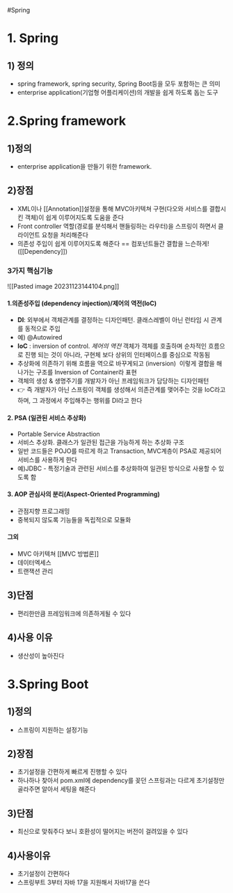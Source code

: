 #Spring

# 1. Spring
## 1) 정의
- spring framework, spring security, Spring Boot등을 모두 포함하는 큰 의미
- enterprise application(기업형 어플리케이션)의 개발을 쉽게 하도록 돕는 도구

# 2.Spring framework
## 1)정의
- enterprise application을 만들기 위한 framework.

## 2)장점
- XML이나 [[Annotation]]설정을 통해 MVC아키텍쳐 구현(다오와 서비스를 결합시킨 객체)이 쉽게 이루어지도록 도움을 준다
- Front controller 역할(경로를 분석해서 핸들링하는 라우터)을 스프링이 하면서 클라이언트 요청을 처리해준다
- 의존성 주입이 쉽게 이루어지도록 해준다 == 컴포넌트들간 결합을 느슨하게! ([[Dependency]])

### 3가지 핵심기능
![[Pasted image 20231123144104.png]]
#### 1.의존성주입 (dependency injection)/제어의 역전(IoC)
- **DI**: 외부에서 객체관계를 결정하는 디자인패턴. 클래스레벨이 아닌 런타임 시 관계를 동적으로 주입
- 예) @Autowired
-  **IoC** : inversion of control. *제어의 역전* 객체가 객체를 호출하며 순차적인 흐름으로 진행 되는 것이 아니라, 구현체 보다 상위의 인터페이스를 중심으로 작동됨
- 추상화에 의존하기 위해 흐름을 역으로 바꾸게되고 (inversion)  이렇게 결합을 해나가는 구조를 Inversion of Container라 표현
- 객체의 생성 & 생명주기를 개발자가 아닌 프레임워크가 담당하는 디자인패턴
- 👉 즉 개발자가 아닌 스프링이 객체를 생성해서 의존관계를 맺어주는 것을 IoC라고 하며, 그 과정에서 주입해주는 행위를 DI라고 한다

#### 2. PSA (일관된 서비스 추상화)
- Portable Service Abstraction 
- 서비스 추상화. 클래스가 일관된 접근을 가능하게 하는 추상화 구조
- 일반 코드들은 POJO를 따르게 하고 Transaction, MVC계층이 PSA로 제공되어 서비스를 사용하게 한다
- 예)JDBC - 특정기술과 관련된 서비스를 추상화하여 일관된 방식으로 사용할 수 있도록 함

#### 3. AOP 관심사의 분리(Aspect-Oriented Programming)
- 관점지향 프로그래밍
- 중복되지 않도록 기능들을 독립적으로 모듈화

#### 그외
- MVC 아키텍쳐 [[MVC 방법론]]
- 데이터엑세스
- 트랜잭션 관리

## 3)단점
- 편리한만큼 프레임워크에 의존하게될 수 있다

## 4)사용 이유
- 생산성이 높아진다

# 3.Spring Boot
## 1)정의
- 스프링이 지원하는 설정기능

## 2)장점
- 초기설정을 간편하게 빠르게 진행할 수 있다
- 하나하나 찾아서 pom.xml에 dependency를 꽂던 스프링과는 다르게 초기설정만 골라주면 알아서 세팅을 해준다

## 3)단점
- 최신으로 맞춰주다 보니 호환성이 떨어지는 버전이 걸려있을 수 있다

## 4)사용이유
- 초기설정이 간편하다
- 스프링부트 3부터 자바 17을 지원해서 자바17을 쓴다